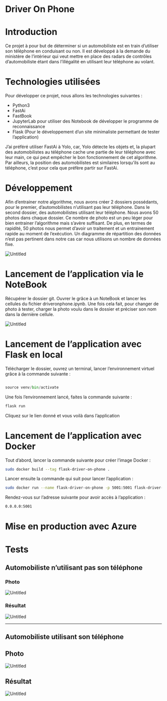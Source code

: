 # Driver On Phone

# Introduction

Ce projet à pour but de déterminer si un automobiliste est en train d’utiliser son téléphone en conduisant ou non. Il est développé à la demande du ministère de l’intérieur qui veut mettre en place des radars de contrôles d’automobiliste étant dans l’illégalité en utilisant leur téléphone au volant. 

# Technologies utilisées

Pour développer ce projet, nous allons les technologies suivantes :

- Python3
- FastAi
- FastBook
- JupyterLab pour utiliser des Notebook de développer le programme de reconnaissance
- Flask (Pour le développement d’un site minimaliste permettant de tester l’application)

J’ai préféré utiliser FastAi à Yolo, car, Yolo détecte les objets et, la plupart des automobilistes au téléphone cache une partie de leur téléphone avec leur main, ce qui peut empêcher le bon fonctionnement de cet algorithme. Par ailleurs, la position des automobilistes est similaires lorsqu’ils sont au téléphone, c’est pour cela que préfère partir sur FastAi.

# Développement

Afin d’entrainer notre algorithme, nous avons créer 2 dossiers possédants, pour le premier, d’automobilistes n’utilisant pas leur téléphone. Dans le second dossier, des automobilistes utilisant leur téléphone. Nous avons 50 photos dans chaque dossier. Ce nombre de photo est un peu léger pour bien entrainer l’algorithme mais s’avère suffisant. De plus, en termes de rapidité, 50 photos nous permet d’avoir un traitement et un entrainement rapide au moment de l’exécution. Un diagramme de répartition des données n’est pas pertinent dans notre cas car nous utilisons un nombre de données fixe.

![Untitled](https://user-images.githubusercontent.com/43339150/211201802-0d03620f-e398-43b5-b1f9-df5ce7401f35.png)

# Lancement de l’application via le NoteBook

Récupérer le dossier git. Ouvrer le grâce à un NoteBook et lancer les cellules du fichier driveronphone.ipynb. Une fois cela fait, pour changer de photo à tester, charger la photo voulu dans le dossier et préciser son nom dans la dernière cellule.

![Untitled](Driver%20On%20Phone%20f6273493baad4cf39fc3fd423b2cf7d7/Untitled%201.png)

# Lancement de l’application avec Flask en local

Télécharger le dossier, ouvrez un terminal, lancer l’environnement virtuel grâce à la commande suivante :

```python

source venv/bin/activate
```

Une fois l’environnement lancé, faites la commande suivante :

```python
flask run
```

Cliquez sur le lien donné et vous voilà dans l’application

# Lancement de l’application avec Docker

Tout d’abord, lancer la commande suivante pour créer l’image Docker :

```bash
sudo docker build --tag flask-driver-on-phone .
```

Lancer ensuite la commande qui suit pour lancer l’application :

```bash
sudo docker run --name flask-driver-on-phone -p 5001:5001 flask-driver-on-phone
```

Rendez-vous sur l’adresse suivante pour avoir accès à l’application :

```bash
0.0.0.0:5001
```

# Mise en production avec Azure

# Tests

## Automobiliste n’utilisant pas son téléphone

### Photo

![Untitled](Driver%20On%20Phone%20f6273493baad4cf39fc3fd423b2cf7d7/Untitled%202.png)

### Résultat

![Untitled](Driver%20On%20Phone%20f6273493baad4cf39fc3fd423b2cf7d7/Untitled%203.png)

---

## Automobiliste utilisant son téléphone

## Photo

![Untitled](Driver%20On%20Phone%20f6273493baad4cf39fc3fd423b2cf7d7/Untitled%204.png)

## Résultat

![Untitled](Driver%20On%20Phone%20f6273493baad4cf39fc3fd423b2cf7d7/Untitled%205.png)

